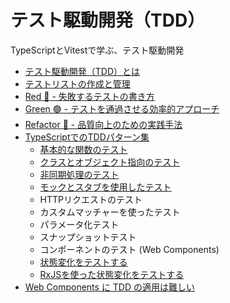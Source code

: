 # テスト駆動開発（TDD）
TypeScriptとVitestで学ぶ、テスト駆動開発

- [テスト駆動開発（TDD）とは](docs/what's-TDD.md)
- [テストリストの作成と管理](docs/test-list-management.md)
- [Red 🔴 - 失敗するテストの書き方](docs/testing-in-TDD.md)
- [Green 🟢 - テストを通過させる効率的アプローチ](docs/Implementation-in-TDD.md)
- [Refactor 🔵 - 品質向上のための実践手法](docs/refactoring-in-TDD.md)
- [TypeScriptでのTDDパターン集](docs/collection-of-TDD-patterns-TypeScript/index.md)
   - [基本的な関数のテスト](docs/collection-of-TDD-patterns-TypeScript/basic-function-testing.md)
   - [クラスとオブジェクト指向のテスト](docs/collection-of-TDD-patterns-TypeScript/class-and-object-oriented-testing.md)
   - [非同期処理のテスト](docs/collection-of-TDD-patterns-TypeScript/asynchronous-processing-testing.md)
   - [モックとスタブを使用したテスト](docs/collection-of-TDD-patterns-TypeScript/testing-with-mocks-and-stubs.md)
   - HTTPリクエストのテスト
   - カスタムマッチャーを使ったテスト
   - パラメータ化テスト
   - スナップショットテスト
   - コンポーネントのテスト (Web Components)
   - [状態変化をテストする](docs/collection-of-TDD-patterns-TypeScript/testing-state-changes.md)
   - [RxJSを使った状態変化をテストする](docs/collection-of-TDD-patterns-TypeScript/testing-state-changes-with-rxjs.md)
   <!--
   - コードカバレッジの可視化方法（vitest --coverageの活用）
   - CIツール（GitHub Actions）での自動テスト実行例
   - テストのアンチパターン集（例：複数のアサーション、依存状態あり等）
   -->
- [Web Components に TDD の適用は難しい](docs/applying-TDD-to-WebComponents-is-difficult.md)